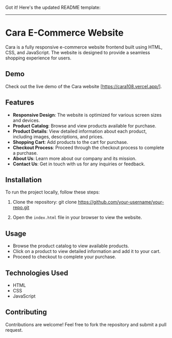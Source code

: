 Got it! Here's the updated README template:

---

# Cara E-Commerce Website

Cara is a fully responsive e-commerce website frontend built using HTML, CSS, and JavaScript. The website is designed to provide a seamless shopping experience for users.

## Demo

Check out the live demo of the Cara website [https://cara108.vercel.app/].

## Features

- **Responsive Design**: The website is optimized for various screen sizes and devices.
- **Product Catalog**: Browse and view products available for purchase.
- **Product Details**: View detailed information about each product, including images, descriptions, and prices.
- **Shopping Cart**: Add products to the cart for purchase.
- **Checkout Process**: Proceed through the checkout process to complete a purchase.
- **About Us**: Learn more about our company and its mission.
- **Contact Us**: Get in touch with us for any inquiries or feedback.

## Installation

To run the project locally, follow these steps:

1. Clone the repository:
   git clone https://github.com/your-username/your-repo.git

2. Open the `index.html` file in your browser to view the website.

## Usage

- Browse the product catalog to view available products.
- Click on a product to view detailed information and add it to your cart.
- Proceed to checkout to complete your purchase.

## Technologies Used

- HTML
- CSS
- JavaScript

## Contributing

Contributions are welcome! Feel free to fork the repository and submit a pull request.
